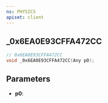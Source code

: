 ```yaml
---
ns: PHYSICS
apiset: client
---
```

## _0x6EA0E93CFFA472CC

```c
// 0x6EA0E93CFFA472CC
void _0x6EA0E93CFFA472CC(Any p0);
```


## Parameters
* **p0**:



